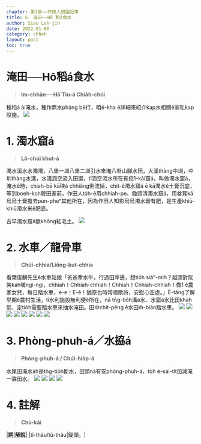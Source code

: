```yaml
---
chapter: 第1章——作田人田園記事
title: 6. 淹田──Hō͘稻á食水
author: Siau Lah-jih
date: 2022-01-06
category: chheh
layout: post
toc: true
---
```


# 淹田──Hō͘稻á食水
> **Im-chhân──Hō͘ Tiu-á Chia̍h-chúi**

種稻á ài淹水，種作無水pháng bē行，咱ē-kha ē詳細來紹介kap水相關ê家私kap設施。
![](../too5/01/1-7-11.Chui2hiap8a2.jpg)

# 1. 濁水窟á
> **Lô-chúi khut-á**

濁水溪水水濁濁，八堡一圳八堡二圳引水來淹八卦山腳水田，大溪thàng中圳，中圳thàng水溝，水溝涵空流入田園，tī涵空流水所在有挖1-kâi窟á，叫做濁水窟á，淹水ê時，chiah-bē kā秧á chhiâng倒流掉，chit-ê濁水窟á ē kā濁水ê土膏沉底，等到boeh-koh駛田進前，作田人to̍h-ē用chhiah-pe、鋤頭清濁水窟á，用畚箕kā烏烏土膏擔去pun-pheⁿ其他所在，因為作田人知影烏烏濁水膏有肥，是生產khiū-khiū濁水米ê肥底。

古早濁水窟á無khōng紅毛土。
![](../too5/01/1-7-1.濁水窟仔.jpg)

# 2. 水車／龍骨車
> **Chúi-chhia/Liông-kut-chhia**

看葉俊麟先生ê水車姑娘「爸爸牽水牛，行過田岸邊，想tio̍h siáⁿ-mi̍h？越頭對阮笑kah嘴ngi-ngi，chhiah！Chhiah-chhiah！Chhiah！Chhiah-chhiah！做1 ê農家女兒，每日踏水車，e-e！E-è！猶原也時常唱歌詩，安慰心空虛。」Ē-tàng了解早期ê農村生活，tī水利施設無利便ê所在，nā tn̄g-tio̍h溝á水、水窟á水比田khah低，定tio̍h需要踏水車來抽水淹田。田中chit-pêng ê水田m̄-bián踏水車。
![](../too5/01/1-7-14.踏水車.jpg)
![](../too5/01/1-7-2.水車.jpg)
![](../too5/01/1-7-3.水車.jpg)
![](../too5/01/1-7-4.水車.jpg)
![](../too5/01/1-7-5.水車.jpg)
![](../too5/01/1-7-6.水車.jpg)
![](../too5/01/1-7-7.水車.jpg)
![](../too5/01/1-7-8.踏水車.jpg)


# 3. Phòng-phuh-á／水拹á
> **Phòng-phuh-á / Chúi-hia̍p-á**

水尾田淹水a̍h是tn̄g-tio̍h斷水，田頭nā有安phòng-phuh-á，to̍h ē-sái-tit加減淹一寡田水。
![](../too5/01/1-7-10.Chui2hiap8a2.jpg)
![](../too5/01/1-7-11.Chui2hiap8a2.jpg)
![](../too5/01/1-7-12.Chui2hiap8a2.jpg)
![](../too5/01/1-7-13.Chui2hiap8a2.jpg)

# 4. 註解
> **Chù-kái**

|**詞**|**解說**|
|tî-thâu/tû-thâu|鋤頭。|